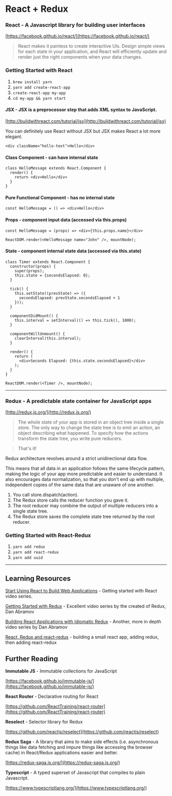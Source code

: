 # React + Redux

### **React** - A Javascript library for building user interfaces

[https://facebook.github.io/react/](https://facebook.github.io/react/)

>React makes it painless to create interactive UIs. Design simple views for each state in your application, and React will efficiently update and render just the right components when your data changes.

### Getting Started with React
1. `brew install yarn`
2. `yarn add create-react-app`
3. `create-react-app my-app`
4. `cd my-app && yarn start`

#### JSX - JSX is a preprocessor step that adds XML syntax to JavaScript.

[http://buildwithreact.com/tutorial/jsx](http://buildwithreact.com/tutorial/jsx)

You can definitely use React without JSX but JSX makes React a lot more elegant.

```
<div className="hello-text">Hello</div>
```

#### Class Component - can have internal state
```
class HelloMessage extends React.Component {
  render() {
    return <div>Hello</div>
  }
}
```


#### Pure Functional Component - has no internal state
```
const HelloMessage = () => <div>Hello</div>
```


#### Props - component input data (accessed via this.props)

```
const HelloMessage = (props) => <div>{this.props.name}</div>

ReactDOM.render(<HelloMessage name="John" />, mountNode);
```

#### State - component internal state data (accessed via this.state)

```
class Timer extends React.Component {
  constructor(props) {
    super(props);
    this.state = {secondsElapsed: 0};
  }

  tick() {
    this.setState((prevState) => ({
      secondsElapsed: prevState.secondsElapsed + 1
    }));
  }

  componentDidMount() {
    this.interval = setInterval(() => this.tick(), 1000);
  }

  componentWillUnmount() {
    clearInterval(this.interval);
  }

  render() {
    return (
      <div>Seconds Elapsed: {this.state.secondsElapsed}</div>
    );
  }
}

ReactDOM.render(<Timer />, mountNode);
```

---

### **Redux** - A predictable state container for JavaScript apps

[http://redux.js.org/](http://redux.js.org/)

>The whole state of your app is stored in an object tree inside a single store.
>The only way to change the state tree is to emit an action, an object describing what happened.
>To specify how the actions transform the state tree, you write pure reducers.

>That's it!

Redux architecture revolves around a strict unidirectional data flow.

This means that all data in an application follows the same lifecycle pattern, making the logic of your app more predictable and easier to understand. It also encourages data normalization, so that you don't end up with multiple, independent copies of the same data that are unaware of one another.

1. You call store.dispatch(action).
2. The Redux store calls the reducer function you gave it.
3. The root reducer may combine the output of multiple reducers into a single state tree.
4. The Redux store saves the complete state tree returned by the root reducer.

### Getting Started with React-Redux
1. `yarn add redux`
2. `yarn add react-redux`
3. `yarn add uuid`

---

## Learning Resources

[Start Using React to Build Web Applications](https://egghead.io/courses/start-using-react-to-build-web-applications) - Getting started with React video series.

[Getting Started with Redux](https://egghead.io/courses/getting-started-with-redux) - Excellent video series by the created of Redux, Dan Abramov

[Building React Applications with Idiomatic Redux](https://egghead.io/courses/building-react-applications-with-idiomatic-redux) - Another, more in depth video series by Dan Abramov

[React, Redux and react-redux](http://jilles.me/react-redux-and-react-redux/) - building a small react app, adding redux, then adding react-redux



## Further Reading

**Immutable JS** - Immutable collections for JavaScript

[https://facebook.github.io/immutable-js/](https://facebook.github.io/immutable-js/)

**React Router** - Declarative routing for React

[https://github.com/ReactTraining/react-router](https://github.com/ReactTraining/react-router)

**Reselect** - Selector library for Redux

[https://github.com/reactjs/reselect](https://github.com/reactjs/reselect)

**Redux Saga** - A library that aims to make side effects (i.e. asynchronous things like data fetching and impure things like accessing the browser cache) in React/Redux applications easier and better.

[https://redux-saga.js.org/](https://redux-saga.js.org/)

**Typescript** - A typed superset of Javascript that compiles to plain Javascript.

[https://www.typescriptlang.org/](https://www.typescriptlang.org/)